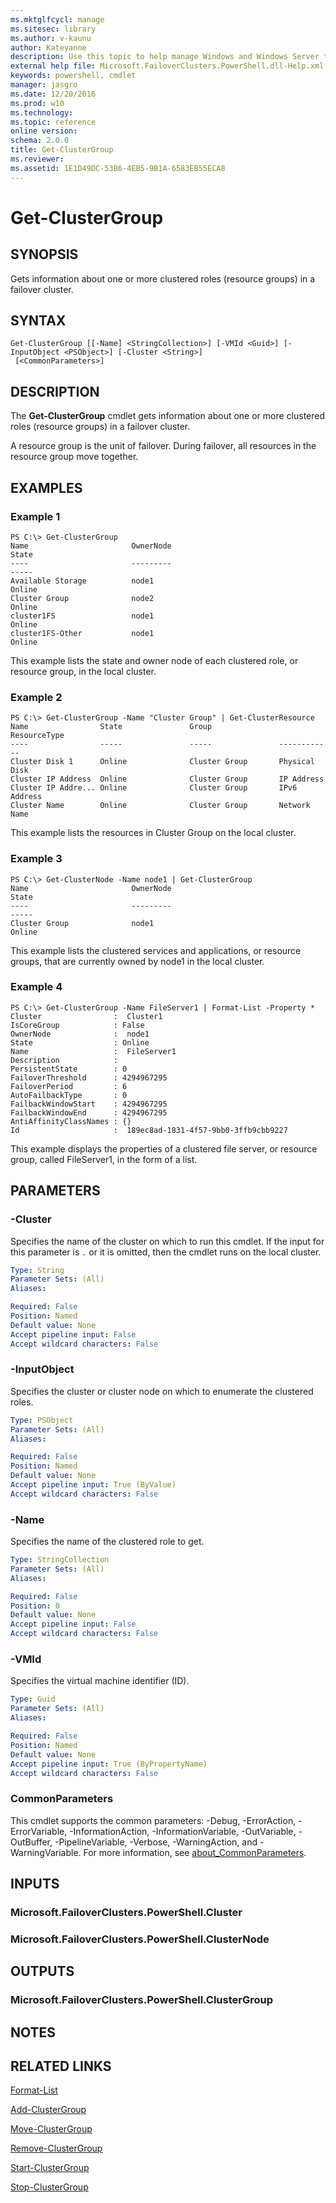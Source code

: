 ```yaml
---
ms.mktglfcycl: manage
ms.sitesec: library
ms.author: v-kaunu
author: Kateyanne
description: Use this topic to help manage Windows and Windows Server technologies with Windows PowerShell.
external help file: Microsoft.FailoverClusters.PowerShell.dll-Help.xml
keywords: powershell, cmdlet
manager: jasgro
ms.date: 12/20/2016
ms.prod: w10
ms.technology: 
ms.topic: reference
online version: 
schema: 2.0.0
title: Get-ClusterGroup
ms.reviewer:
ms.assetid: 1E1D49DC-53B6-4EB5-9B1A-6583EB55ECA8
---
```


# Get-ClusterGroup

## SYNOPSIS
Gets information about one or more clustered roles (resource groups) in a failover cluster.

## SYNTAX

```
Get-ClusterGroup [[-Name] <StringCollection>] [-VMId <Guid>] [-InputObject <PSObject>] [-Cluster <String>]
 [<CommonParameters>]
```

## DESCRIPTION
The **Get-ClusterGroup** cmdlet gets information about one or more clustered roles (resource groups) in a failover cluster.

A resource group is the unit of failover.
During failover, all resources in the resource group move together.

## EXAMPLES

### Example 1
```
PS C:\> Get-ClusterGroup
Name                       OwnerNode                                      State 
----                       ---------                                      ----- 
Available Storage          node1                                         Online 
Cluster Group              node2                                         Online 
cluster1FS                 node1                                         Online 
cluster1FS-Other           node1                                         Online
```

This example lists the state and owner node of each clustered role, or resource group, in the local cluster.

### Example 2
```
PS C:\> Get-ClusterGroup -Name "Cluster Group" | Get-ClusterResource
Name                State               Group               ResourceType 
----                -----               -----               ------------ 
Cluster Disk 1      Online              Cluster Group       Physical Disk 
Cluster IP Address  Online              Cluster Group       IP Address 
Cluster IP Addre... Online              Cluster Group       IPv6 Address 
Cluster Name        Online              Cluster Group       Network Name
```

This example lists the resources in Cluster Group on the local cluster.

### Example 3
```
PS C:\> Get-ClusterNode -Name node1 | Get-ClusterGroup
Name                       OwnerNode                                      State 
----                       ---------                                      ----- 
Cluster Group              node1                                         Online
```

This example lists the clustered services and applications, or resource groups, that are currently owned by node1 in the local cluster.

### Example 4
```
PS C:\> Get-ClusterGroup -Name FileServer1 | Format-List -Property *
Cluster                :  Cluster1 
IsCoreGroup            : False 
OwnerNode              :  node1 
State                  : Online 
Name                   :  FileServer1 
Description            : 
PersistentState        : 0 
FailoverThreshold      : 4294967295 
FailoverPeriod         : 6 
AutoFailbackType       : 0 
FailbackWindowStart    : 4294967295 
FailbackWindowEnd      : 4294967295 
AntiAffinityClassNames : {} 
Id                     :  189ec8ad-1831-4f57-9bb0-3ffb9cbb9227
```

This example displays the properties of a clustered file server, or resource group, called FileServer1, in the form of a list.

## PARAMETERS

### -Cluster
Specifies the name of the cluster on which to run this cmdlet.
If the input for this parameter is `.` or it is omitted, then the cmdlet runs on the local cluster.

```yaml
Type: String
Parameter Sets: (All)
Aliases: 

Required: False
Position: Named
Default value: None
Accept pipeline input: False
Accept wildcard characters: False
```

### -InputObject
Specifies the cluster or cluster node on which to enumerate the clustered roles.

```yaml
Type: PSObject
Parameter Sets: (All)
Aliases: 

Required: False
Position: Named
Default value: None
Accept pipeline input: True (ByValue)
Accept wildcard characters: False
```

### -Name
Specifies the name of the clustered role to get.

```yaml
Type: StringCollection
Parameter Sets: (All)
Aliases: 

Required: False
Position: 0
Default value: None
Accept pipeline input: False
Accept wildcard characters: False
```

### -VMId
Specifies the virtual machine identifier (ID).

```yaml
Type: Guid
Parameter Sets: (All)
Aliases: 

Required: False
Position: Named
Default value: None
Accept pipeline input: True (ByPropertyName)
Accept wildcard characters: False
```

### CommonParameters
This cmdlet supports the common parameters: -Debug, -ErrorAction, -ErrorVariable, -InformationAction, -InformationVariable, -OutVariable, -OutBuffer, -PipelineVariable, -Verbose, -WarningAction, and -WarningVariable. For more information, see [about_CommonParameters](http://go.microsoft.com/fwlink/?LinkID=113216).

## INPUTS

### Microsoft.FailoverClusters.PowerShell.Cluster

### Microsoft.FailoverClusters.PowerShell.ClusterNode

## OUTPUTS

### Microsoft.FailoverClusters.PowerShell.ClusterGroup

## NOTES

## RELATED LINKS

[Format-List](http://go.microsoft.com/fwlink/?LinkID=113302)

[Add-ClusterGroup](./Add-ClusterGroup.md)

[Move-ClusterGroup](./Move-ClusterGroup.md)

[Remove-ClusterGroup](./Remove-ClusterGroup.md)

[Start-ClusterGroup](./Start-ClusterGroup.md)

[Stop-ClusterGroup](./Stop-ClusterGroup.md)

